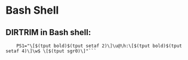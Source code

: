 # Bash Shell

## DIRTRIM in Bash shell:
```    PROMPT_DIRTRIM=3
    PS1="\[$(tput bold)$(tput setaf 2)\]\u@\h:\[$(tput bold)$(tput setaf 4)\]\w$ \[$(tput sgr0)\]"```
